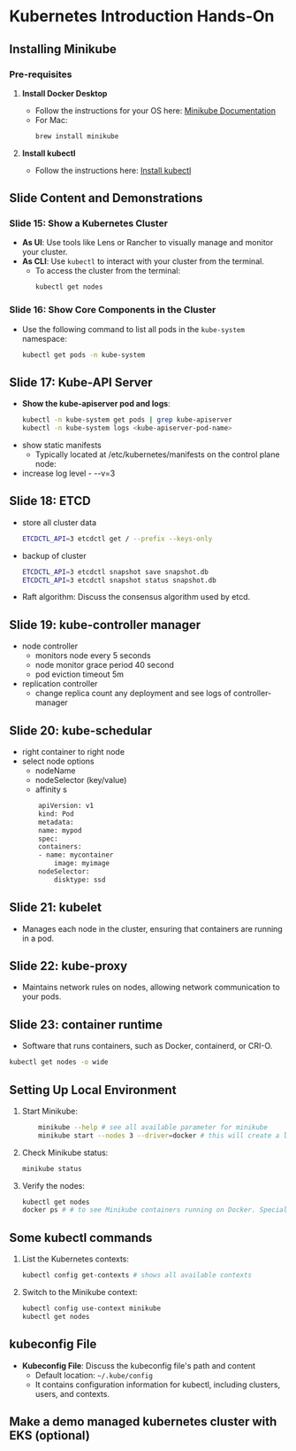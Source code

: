 # Kubernetes Introduction Hands-On

## Installing Minikube

### Pre-requisites

1. **Install Docker Desktop**
   - Follow the instructions for your OS here: [Minikube Documentation](https://minikube.sigs.k8s.io/docs/start)
   - For Mac:
     ```bash
     brew install minikube
     ```

2. **Install kubectl**
   - Follow the instructions here: [Install kubectl](https://kubernetes.io/docs/tasks/tools/install-kubectl-macos/)

## Slide Content and Demonstrations

### Slide 15: Show a Kubernetes Cluster
- **As UI**: Use tools like Lens or Rancher to visually manage and monitor your cluster.
- **As CLI**: Use `kubectl` to interact with your cluster from the terminal.
  - To access the cluster from the terminal:
    ```bash
    kubectl get nodes
    ```

### Slide 16: Show Core Components in the Cluster
- Use the following command to list all pods in the `kube-system` namespace:
  ```bash
  kubectl get pods -n kube-system

## Slide 17: Kube-API Server
- **Show the kube-apiserver pod and logs**:
  ```bash
  kubectl -n kube-system get pods | grep kube-apiserver
  kubectl -n kube-system logs <kube-apiserver-pod-name>
- show static manifests
  - Typically located at /etc/kubernetes/manifests on the control plane node:
- increase log level - --v=3

## Slide 18: ETCD 
- store all cluster data
    ```bash
    ETCDCTL_API=3 etcdctl get / --prefix --keys-only
    ```

- backup of cluster
     ```bash
    ETCDCTL_API=3 etcdctl snapshot save snapshot.db
    ETCDCTL_API=3 etcdctl snapshot status snapshot.db
    ```
- Raft algorithm: Discuss the consensus algorithm used by etcd.

## Slide 19: kube-controller manager
- node controller
    - monitors node every 5 seconds
    - node monitor grace period 40 second
    - pod eviction timeout 5m
- replication controller
    - change replica count any deployment and see logs of controller-manager

## Slide 20: kube-schedular
- right container to right node
- select node options
    - nodeName
    - nodeSelector (key/value)
    - affinity s
    ```bash
        apiVersion: v1
        kind: Pod
        metadata:
        name: mypod
        spec:
        containers:
        - name: mycontainer
            image: myimage
        nodeSelector:
            disktype: ssd
    ```
    
## Slide 21: kubelet
- Manages each node in the cluster, ensuring that containers are running in a pod.

## Slide 22: kube-proxy
- Maintains network rules on nodes, allowing network communication to your pods.

## Slide 23: container runtime
- Software that runs containers, such as Docker, containerd, or CRI-O.
```bash
kubectl get nodes -o wide
```

## Setting Up Local Environment

1. Start Minikube:
    ```bash
        minikube --help # see all available parameter for minikube
        minikube start --nodes 3 --driver=docker # this will create a local Kubernetes cluster with 3 nodes using Docker

    ```

2. Check Minikube status:
    ```bash
    minikube status
    ```

3. Verify the nodes:
    ```bash
    kubectl get nodes 
    docker ps # # to see Minikube containers running on Docker. Special case for minikube
    ```

## Some kubectl commands

1. List the Kubernetes contexts:
    ```bash
    kubectl config get-contexts # shows all available contexts
    ```

2. Switch to the Minikube context:
    ```bash
    kubectl config use-context minikube
    kubectl get nodes
    ```
## kubeconfig File

- **Kubeconfig File**: Discuss the kubeconfig file's path and content
  - Default location: `~/.kube/config`
  - It contains configuration information for kubectl, including clusters, users, and contexts.


## Make a demo managed kubernetes cluster with EKS (optional)
